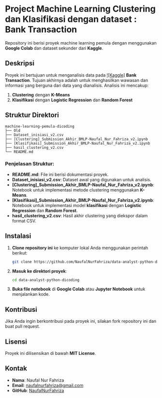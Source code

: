 # Project Machine Learning Clustering dan Klasifikasi dengan dataset : Bank Transaction

Repository ini berisi proyek machine learning pemula dengan menggunakan **Google Colab** dan dataset sekunder dari **Kaggle**.

## Deskripsi

Proyek ini bertujuan untuk menganalisis data pada [![Kaggle]](https://www.kaggle.com/datasets/valakhorasani/bank-transaction-dataset-for-fraud-detection/) **Bank Transaction**. Tujuan akhirnya adalah untuk menghasilkan wawasan dan informasi yang berguna dari data yang dianalisis. Analisis ini mencakup:

1. **Clustering** dengan **K-Means**
2. **Klasifikasi** dengan **Logistic Regression** dan **Random Forest**


## Struktur Direktori

```
machine-learning-pemula-dicoding
├── Old
├── Dataset_inisiasi_v2.csv
├── [Clustering]_Submission_Akhir_BMLP-Naufal_Nur_Fahriza_v2.ipynb
├── [Klasifikasi]_Submission_Akhir_BMLP-Naufal_Nur_Fahriza_v2.ipynb
├── hasil_clustering_v2.csv
└── README.md
```

### Penjelasan Struktur:

- **README.md**: File ini berisi dokumentasi proyek.
- **Dataset\_inisiasi\_v2.csv**: Dataset awal yang digunakan untuk analisis.
- **[Clustering]\_Submission\_Akhir\_BMLP-Naufal\_Nur\_Fahriza\_v2.ipynb**: Notebook untuk implementasi metode clustering menggunakan **K-Means**.
- **[Klasifikasi]\_Submission\_Akhir\_BMLP-Naufal\_Nur\_Fahriza\_v2.ipynb**: Notebook untuk implementasi model **klasifikasi** dengan **Logistic Regression** dan **Random Forest**.
- **hasil\_clustering\_v2.csv**: Hasil akhir clustering yang diekspor dalam format CSV.

## Instalasi

1. **Clone repository ini** ke komputer lokal Anda menggunakan perintah berikut:
   ```bash
   git clone https://github.com/NaufalNurFahriza/data-analyst-python-dicoding.git
   ```
2. **Masuk ke direktori proyek**:
   ```bash
   cd data-analyst-python-dicoding
   ```
3. **Buka file notebook** di **Google Colab** atau **Jupyter Notebook** untuk menjalankan kode.

## Kontribusi

Jika Anda ingin berkontribusi pada proyek ini, silakan fork repository ini dan buat pull request.

## Lisensi

Proyek ini dilisensikan di bawah **MIT License**.

## Kontak

- **Nama**: Naufal Nur Fahriza
- **Email**: [naufalnurfahriza@gmail.com](mailto\:naufalnurfahriza@gmail.com)
- **GitHub**: [NaufalNurFahriza](https://github.com/NaufalNurFahriza)


